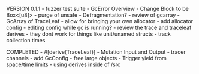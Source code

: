 VERSION 0.1.1
    - fuzzer test suite
    - GcError Overview
    - Change Block to be Box<[u8]>
    - purge of unsafe
    - Defragmentation?
    - review of gcarray
    - GcArray of TraceLeaf
    - allow for bringing your own allocator
    - add allocator config
    - editing config while gc is running?
    - review the trace and traceleaf derives
        - they dont work for things like unit/unamed structs
    - track collection times

COMPLETED
    - #[derive(TraceLeaf)]
    - Mutation Input and Output
    - tracer channels
    - add GcConfig
    - free large objects
    - Trigger yield from space/time limits
    - using derives inside of /src
